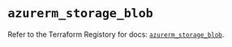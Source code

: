 # `azurerm_storage_blob`

Refer to the Terraform Registory for docs: [`azurerm_storage_blob`](https://registry.terraform.io/providers/hashicorp/azurerm/3.62.0/docs/resources/storage_blob).
